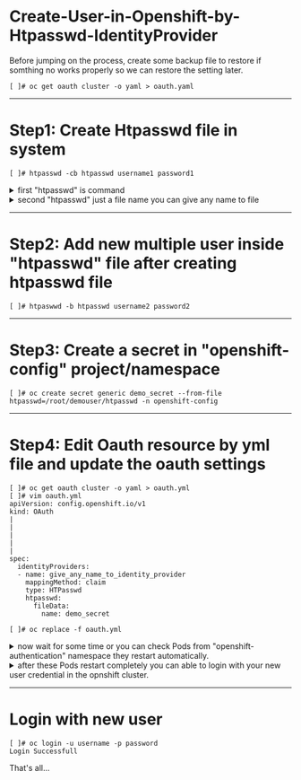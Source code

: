 # Create-User-in-Openshift-by-Htpasswd-IdentityProvider

Before jumping on the process, create some backup file to restore if somthing no works properly 
so we can restore the setting later.
```
[ ]# oc get oauth cluster -o yaml > oauth.yaml
```
------------------------------------------------------------------------------------------------------
# Step1: Create Htpasswd file in system
```
[ ]# htpasswd -cb htpasswd username1 password1
```

<details>
<summary>first "htpasswd" is command
<details>
<summary>second "htpasswd" just a file name you can give any name to file 

------------------------------------------------------------------------------------------------------
# Step2: Add new multiple user inside "htpasswd" file after creating htpasswd file
```
[ ]# htpaswwd -b htpasswd username2 password2
```
------------------------------------------------------------------------------------------------------
# Step3: Create a secret in "openshift-config" project/namespace
```
[ ]# oc create secret generic demo_secret --from-file htpasswd=/root/demouser/htpasswd -n openshift-config
```
------------------------------------------------------------------------------------------------------
# Step4: Edit Oauth resource by yml file and update the oauth settings
```
[ ]# oc get oauth cluster -o yaml > oauth.yml
[ ]# vim oauth.yml
apiVersion: config.openshift.io/v1
kind: OAuth
|
|
|
|
|
spec:
  identityProviders:
  - name: give_any_name_to_identity_provider
    mappingMethod: claim
    type: HTPasswd
    htpasswd:
      fileData:
        name: demo_secret
        
[ ]# oc replace -f oauth.yml
```
<details>
<summary>now wait for some time or you can check Pods from "openshift-authentication" namespace they restart automatically.
<details>
<summary>after these Pods restart completely you can able to login with your new user credential in the opnshift cluster. 

------------------------------------------------------------------------------------------------------
# Login with new user
```
[ ]# oc login -u username -p password
Login Successfull
```
That's all...
